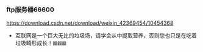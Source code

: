 ### ftp服务器66600
https://download.csdn.net/download/weixin_42369454/10454368
- 互联网是一个巨大无比的垃圾场，请学会从中提取营养，否则您也只是在吃着垃圾畸形成长！`龖龖龖`